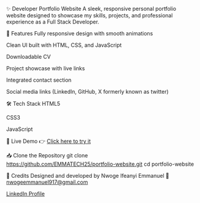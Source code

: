 ✨ Developer Portfolio Website
A sleek, responsive personal portfolio website designed to showcase my skills, projects, and professional experience as a Full Stack Developer.

📌 Features
Fully responsive design with smooth animations

Clean UI built with HTML, CSS, and JavaScript

Downloadable CV

Project showcase with live links

Integrated contact section

Social media links (LinkedIn, GitHub, X formerly known as twitter)

🛠️ Tech Stack
HTML5

CSS3

JavaScript

🚀 Live Demo
👉 [Click here to try it](https://emmanuelnwogeportfolio.netlify.app/)

📥 Clone the Repository
git clone https://github.com/EMMATECH25/portfolio-website.git
cd portfolio-website

🙌 Credits
Designed and developed by Nwoge Ifeanyi Emmanuel
📧 nwogeemmanuel917@gmail.com

[LinkedIn Profile](https://www.linkedin.com/in/nwoge-emmanuel-6b8a8221a/)

